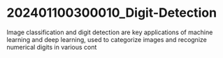 # 202401100300010_Digit-Detection
Image classification and digit detection are key applications of machine learning and deep learning, used to categorize images and recognize numerical digits in various cont
